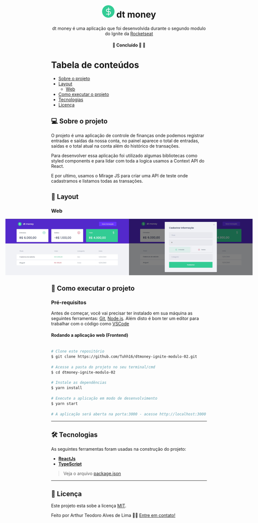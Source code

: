 

<h1 align="center">
     <img title="Icone dt money" src="./public/favicon.png" width="40" height="40" alt="Icone dt money"> dt money
</h1>

<p align="center">  
 dt money é uma aplicação que foi desenvolvida durante o segundo modulo do Ignite da <a href="https://rocketseat.com.br/">Rocketseat</a>
</p>

<h4 align="center">
	🚧 Concluído 🚀 🚧
</h4>

Tabela de conteúdos
=================
<!--ts-->
   * [Sobre o projeto](#-sobre-o-projeto)
   * [Layout](#-layout)
     * [Web](#web)
   * [Como executar o projeto](#-como-executar-o-projeto)
   * [Tecnologias](#-tecnologias)
   * [Licença](#user-content--licença)
<!--te-->


## 💻 Sobre o projeto

<p>O projeto é uma aplicação de controle de finanças onde podemos registrar entradas e saídas da nossa conta, no painel aparece o total de entradas, saídas e o total atual na conta além do histórico de transações.</p>
<p>Para desenvolver essa aplicação foi utilizado algumas bibliotecas como styled components e para lidar com toda a logica usamos a Context API do React.</p>
<p>E por ultimo, usamos o Mirage JS para criar uma API de teste onde cadastramos e listamos todas as transações.</p>

## 🎨 Layout

### Web

<p align="center" style="display: flex; align-items: flex-start; justify-content: center;">
  <img title="Preview da página da aplicação" src="./public/screenshot/preview-dashboard.jpg" width="400px" alt="Preview da página da aplicação">
  <img title="Preview do modal de cadastro de transação" src="./public/screenshot/preview-modal.jpg" width="400px" alt="Preview do modal de cadastro de transação">
</p>

## 🚀 Como executar o projeto

### Pré-requisitos

Antes de começar, você vai precisar ter instalado em sua máquina as seguintes ferramentas:
[Git](https://git-scm.com), [Node.js](https://nodejs.org/en/). 
Além disto é bom ter um editor para trabalhar com o código como [VSCode](https://code.visualstudio.com/)

#### Rodando a aplicação web (Frontend)

```bash

# Clone este repositório
$ git clone https://github.com/Tuhh16/dtmoney-ignite-modulo-02.git

# Acesse a pasta do projeto no seu terminal/cmd
$ cd dtmoney-ignite-modulo-02

# Instale as dependências
$ yarn install

# Execute a aplicação em modo de desenvolvimento
$ yarn start

# A aplicação será aberta na porta:3000 - acesse http://localhost:3000

```

---

## 🛠 Tecnologias

As seguintes ferramentas foram usadas na construção do projeto:

-   **[ReactJs](https://pt-br.reactjs.org/)**
-   **[TypeScript](https://www.typescriptlang.org/)**

> Veja o arquivo  [package.json](https://github.com/Tuhh16/desafio-02-trilha-reactjs/blob/master/package.json)

---

## 📝 Licença

Este projeto esta sobe a licença [MIT](./LICENSE).

Feito por Arthur Teodoro Alves de Lima 👋🏽 [Entre em contato!](https://www.linkedin.com/in/arthur-lima-reactjs/)
